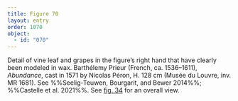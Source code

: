 ```yaml
---
title: Figure 70
layout: entry
order: 1070
object:
  - id: "070"
---
```


Detail of vine leaf and grapes in the figure’s right hand that have clearly been modeled in wax. Barthélemy Prieur (French, ca. 1536–1611), *Abundance*, cast in 1571 by Nicolas Péron, H. 128 cm (Musée du Louvre, inv. MR 1681). See %%Seelig-Teuwen, Bourgarit, and Bewer 2014%%; %%Castelle et al. 2021%%. See [fig. 34](/visual-atlas/034/) for an overall view.
